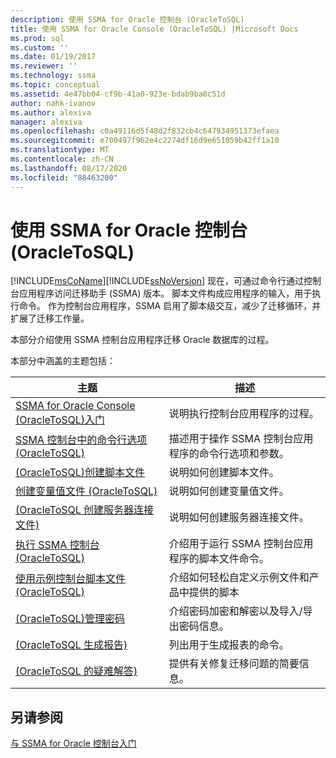 ```yaml
---
description: 使用 SSMA for Oracle 控制台 (OracleToSQL)
title: 使用 SSMA for Oracle Console (OracleToSQL) |Microsoft Docs
ms.prod: sql
ms.custom: ''
ms.date: 01/19/2017
ms.reviewer: ''
ms.technology: ssma
ms.topic: conceptual
ms.assetid: 4e47bb04-cf9b-41a0-923e-bdab9ba0c51d
author: nahk-ivanov
ms.author: alexiva
manager: alexiva
ms.openlocfilehash: c0a49116d5f48d2f832cb4c647934951373efaea
ms.sourcegitcommit: e700497f962e4c2274df16d9e651059b42ff1a10
ms.translationtype: MT
ms.contentlocale: zh-CN
ms.lasthandoff: 08/17/2020
ms.locfileid: "88463200"
---
```

# <a name="working-with-ssma-for-oracle-console-oracletosql"></a>使用 SSMA for Oracle 控制台 (OracleToSQL)
[!INCLUDE[msCoName](../../includes/msconame_md.md)][!INCLUDE[ssNoVersion](../../includes/ssnoversion-md.md)] 现在，可通过命令行通过控制台应用程序访问迁移助手 (SSMA) 版本。 脚本文件构成应用程序的输入，用于执行命令。 作为控制台应用程序，SSMA 启用了脚本级交互，减少了迁移循环，并扩展了迁移工作量。  
  
本部分介绍使用 SSMA 控制台应用程序迁移 Oracle 数据库的过程。  
  
本部分中涵盖的主题包括：  
  
|主题|描述|  
|-|-|  
|[SSMA for Oracle Console &#40;OracleToSQL&#41;入门 ](../../ssma/oracle/getting-started-with-ssma-for-oracle-console-oracletosql.md)|说明执行控制台应用程序的过程。|  
|[SSMA 控制台中的命令行选项 &#40;OracleToSQL&#41;](../../ssma/oracle/command-line-options-in-ssma-console-oracletosql.md)|描述用于操作 SSMA 控制台应用程序的命令行选项和参数。|  
|[&#40;OracleToSQL&#41;创建脚本文件 ](../../ssma/oracle/creating-script-files-oracletosql.md)|说明如何创建脚本文件。|  
|[创建变量值文件 &#40;OracleToSQL&#41;](../../ssma/oracle/creating-variable-value-files-oracletosql.md)|说明如何创建变量值文件。|  
|[&#40;OracleToSQL 创建服务器连接文件&#41;](../../ssma/oracle/creating-the-server-connection-files-oracletosql.md)|说明如何创建服务器连接文件。|  
|[执行 SSMA 控制台 &#40;OracleToSQL&#41;](../../ssma/oracle/executing-the-ssma-console-oracletosql.md)|介绍用于运行 SSMA 控制台应用程序的脚本文件命令。|  
|[使用示例控制台脚本文件 &#40;OracleToSQL&#41;](../../ssma/oracle/working-with-the-sample-console-script-files-oracletosql.md)|介绍如何轻松自定义示例文件和产品中提供的脚本|  
|[&#40;OracleToSQL&#41;管理密码 ](../../ssma/oracle/managing-passwords-oracletosql.md)|介绍密码加密和解密以及导入/导出密码信息。|  
|[&#40;OracleToSQL 生成报告&#41;](../../ssma/oracle/generating-reports-oracletosql.md)|列出用于生成报表的命令。|  
|[&#40;OracleToSQL 的疑难解答&#41;](../../ssma/oracle/troubleshooting-oracletosql.md)|提供有关修复迁移问题的简要信息。|  
  
## <a name="see-also"></a>另请参阅  
[与 SSMA for Oracle 控制台入门](getting-started-with-ssma-for-oracle-console-oracletosql.md)  
  
